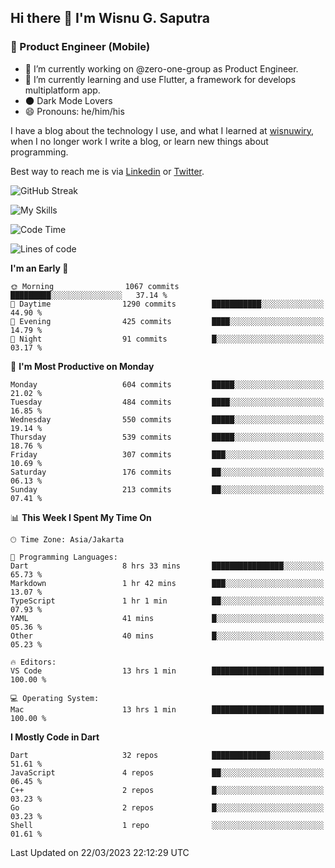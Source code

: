 ## Hi there 👋 I'm Wisnu G. Saputra

### :mobile_phone_off: Product Engineer (Mobile)

- 🔭 I’m currently working on @zero-one-group as Product Engineer.
- 🌱 I’m currently learning and use Flutter, a framework for develops multiplatform app.
- 🌑 Dark Mode Lovers
- 😄 Pronouns: he/him/his

I have a blog about the technology I use, and what I learned at [wisnuwiry](https://wisnuwiry.space/), when I no longer work I write a blog, or learn new things about programming.

Best way to reach me is via [Linkedin](https://www.linkedin.com/in/wisnu-saputra/) or [Twitter](https://twitter.com/wisnuwiry).

![GitHub Streak](https://streak-stats.demolab.com?user=wisnuwiry&theme=dark&hide_border=true)

![My Skills](https://skillicons.dev/icons?i=dart,flutter,kotlin,swift,js,css,neovim,git,linux&perline=5)

<!--START_SECTION:waka-->
![Code Time](http://img.shields.io/badge/Code%20Time-326%20hrs%2048%20mins-blue)

![Lines of code](https://img.shields.io/badge/From%20Hello%20World%20I%27ve%20Written-4.4%20million%20lines%20of%20code-blue)

**I'm an Early 🐤** 

```text
🌞 Morning                1067 commits        █████████░░░░░░░░░░░░░░░░   37.14 % 
🌆 Daytime                1290 commits        ███████████░░░░░░░░░░░░░░   44.90 % 
🌃 Evening                425 commits         ████░░░░░░░░░░░░░░░░░░░░░   14.79 % 
🌙 Night                  91 commits          █░░░░░░░░░░░░░░░░░░░░░░░░   03.17 % 
```
📅 **I'm Most Productive on Monday** 

```text
Monday                   604 commits         █████░░░░░░░░░░░░░░░░░░░░   21.02 % 
Tuesday                  484 commits         ████░░░░░░░░░░░░░░░░░░░░░   16.85 % 
Wednesday                550 commits         █████░░░░░░░░░░░░░░░░░░░░   19.14 % 
Thursday                 539 commits         █████░░░░░░░░░░░░░░░░░░░░   18.76 % 
Friday                   307 commits         ███░░░░░░░░░░░░░░░░░░░░░░   10.69 % 
Saturday                 176 commits         ██░░░░░░░░░░░░░░░░░░░░░░░   06.13 % 
Sunday                   213 commits         ██░░░░░░░░░░░░░░░░░░░░░░░   07.41 % 
```


📊 **This Week I Spent My Time On** 

```text
🕑︎ Time Zone: Asia/Jakarta

💬 Programming Languages: 
Dart                     8 hrs 33 mins       ████████████████░░░░░░░░░   65.73 % 
Markdown                 1 hr 42 mins        ███░░░░░░░░░░░░░░░░░░░░░░   13.07 % 
TypeScript               1 hr 1 min          ██░░░░░░░░░░░░░░░░░░░░░░░   07.93 % 
YAML                     41 mins             █░░░░░░░░░░░░░░░░░░░░░░░░   05.36 % 
Other                    40 mins             █░░░░░░░░░░░░░░░░░░░░░░░░   05.23 % 

🔥 Editors: 
VS Code                  13 hrs 1 min        █████████████████████████   100.00 % 

💻 Operating System: 
Mac                      13 hrs 1 min        █████████████████████████   100.00 % 
```

**I Mostly Code in Dart** 

```text
Dart                     32 repos            █████████████░░░░░░░░░░░░   51.61 % 
JavaScript               4 repos             ██░░░░░░░░░░░░░░░░░░░░░░░   06.45 % 
C++                      2 repos             █░░░░░░░░░░░░░░░░░░░░░░░░   03.23 % 
Go                       2 repos             █░░░░░░░░░░░░░░░░░░░░░░░░   03.23 % 
Shell                    1 repo              ░░░░░░░░░░░░░░░░░░░░░░░░░   01.61 % 
```




 Last Updated on 22/03/2023 22:12:29 UTC
<!--END_SECTION:waka-->
